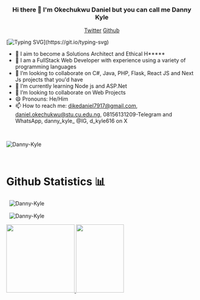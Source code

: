 <h3 align="center"> Hi there 👋 I'm Okechukwu Daniel but you can call me Danny Kyle </h3>

<p align="center">
  <a href="https://twitter.com/d_kyle616">Twitter</a>
  <a href="https://github.com/Danny-Kyle">Github</a>
</p>

[![Typing SVG](https://readme-typing-svg.herokuapp.com?font=comfortaa&color=016EEA&size=24&width=600&lines=Welcome+to+my+github+!!!;I+am+a+Software+Engineer,;and+an+Aspiring+Solutions+Architect.;Nice+to+meet+you!...)](https://git.io/typing-svg)

- 🔭 I aim to become a Solutions Architect and Ethical H*****
- 🔭 I am a FullStack Web Developer with experience using a variety of programming languages
- 👯 I’m looking to collaborate on C#, Java, PHP, Flask, React JS and Next Js projects that you'd have
- 🌱 I’m currently learning Node js and ASP.Net
- 👯 I’m looking to collaborate on Web Projects
- 😄 Pronouns: He/Him
- 📫 How to reach me: dikedaniel7917@gmail.com, daniel.okechukwu@stu.cu.edu.ng, 08156131209-Telegram and WhatsApp, danny_kyle_ @IG, d_kyle616 on X

<br>
<p>
  <img align="center" src="https://github-readme-streak-stats.herokuapp.com/?user=Danny-Kyle&theme=dark&background=0d1117&date_format=M%20j%5B%2C%20Y%5D" alt="Danny-Kyle" />
</p>
<br>

# Github Statistics 📊
<p align="center">

  <p>&nbsp;
  <img align="center" src="https://github-readme-stats.vercel.app/api?username=Danny-Kyle&show_icons=true&locale=en&hide=contribs,prs&bg_color=0d1117&text_color=ffffff&repo=convoychat"
    alt="Danny-Kyle" />
</p>
<p>&nbsp;
  <img align="center" src="https://github-readme-stats.vercel.app/api/top-langs/?username=Danny-Kyle&theme=tokyonight&layout=compact"
    alt="Danny-Kyle" />
</p>
<a href="https://github.com/Danny-Kyle">
  <img height="180em" src="https://github-readme-stats.vercel.app/api?username=Danny-Kyle&show_icons=true&theme=github_dark&include_all_commits=true&count_private=true"/>
  <img height="180em" width="50%" src="https://github-readme-stats-eight-theta.vercel.app/api/top-langs/?username=Danny-Kyle&layout=compact&langs_count=8&theme=dark"/>
</a>
</p>

<!---
<br>
<p>&nbsp;
  <img align="center" src="https://github-readme-stats.vercel.app/api?username=Danny-Kyle&show_icons=true&locale=en&hide=contribs,prs&bg_color=0d1117&text_color=ffffff&repo=convoychat"
    alt="Danny-Kyle" />
</p>
<p>&nbsp;
  <img align="center" src="https://github-readme-stats.vercel.app/api/top-langs/?username=Danny-Kyle&theme=tokyonight&layout=compact"
    alt="Danny-Kyle" />
</p>
---!>
